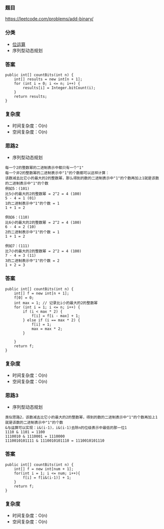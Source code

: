 ### 题目
https://leetcode.com/problems/add-binary/

### 分类
* [位运算](https://zhuanlan.zhihu.com/p/26890617)
* 序列型动态规划

### 答案
```
public int[] countBits(int n) {
    int[] results = new int[n + 1];
    for (int i = 0; i <= n; i++) {
        results[i] = Integer.bitCount(i);
    }
    return results;
}
```

### 复杂度
* 时间复杂度：O(n)
* 空间复杂度：O(n)

### 思路2
* 序列型动态规划
```
每一个2的整数幂的二进制表示中都只有一个"1"
每一个非2的整数幂的二进制表示中"1"的个数都可以这样计算：
该数减去比它小的最大的2的整数幂，那么得到的数的二进制表示中"1"的个数再加上1就是该数的二进制表示中"1"的个数
例如5：(101)
比5小的最大的2的整数幂 = 2^2 = 4 (100)
5 - 4 = 1 (01)
1的二进制表示中"1"的个数 = 1
1 + 1 = 2

例如6：(110)
比6小的最大的2的整数幂 = 2^2 = 4 (100)
6 - 4 = 2 (10)
2的二进制表示中"1"的个数 = 1
1 + 1 = 2

例如7：(111)
比7小的最大的2的整数幂 = 2^2 = 4 (100)
7 - 4 = 3 (11)
3的二进制表示中"1"的个数 = 2
1 + 2 = 3
```

### 答案
```
public int[] countBits(int n) {
    int[] f = new int[n + 1];
    f[0] = 0;
    int max = 1; // 记录比i小的最大的2的整数幂
    for (int i = 1; i <= n; i++) {
        if (i < max * 2) {
            f[i] = f[i - max] + 1;
        } else if (i == max * 2) {
            f[i] = 1;
            max = max * 2;
        }
        
    }
    return f;
}
```

### 复杂度
* 时间复杂度：O(n)
* 空间复杂度：O(n)

### 思路3
* 序列型动态规划
```
类似思路2，该数减去比它小的最大的2的整数幂，得到的数的二进制表示中"1"的个数再加上1就是该数的二进制表示中"1"的个数
&与运算可以实现：i&(i-1)，i&(i-1)去除n的位级表示中最低的那一位1
1110 & 1101 = 1100
1110010 & 1110001 = 1110000
1110010101111 & 1110010101110 = 1110010101110
```

### 答案
```
public int[] countBits(int n) {
    int[] f = new int[num + 1];
    for(int i = 1; i <= num; i++){
        f[i] = f[i&(i-1)] + 1;
    }
    return f;
}
```

### 复杂度
* 时间复杂度：O(n)
* 空间复杂度：O(n)
